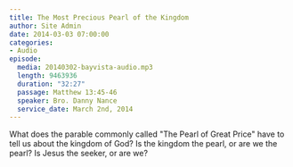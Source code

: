 ```yaml
---
title: The Most Precious Pearl of the Kingdom
author: Site Admin
date: 2014-03-03 07:00:00
categories:
- Audio
episode:
  media: 20140302-bayvista-audio.mp3
  length: 9463936
  duration: "32:27"
  passage: Matthew 13:45-46
  speaker: Bro. Danny Nance
  service_date: March 2nd, 2014
---
```

What does the parable commonly called "The Pearl of Great Price" have to tell us about the kingdom of God? Is the kingdom the pearl, or are we the pearl? Is Jesus the seeker, or are we?